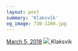 ```yaml
---
layout: post
summary: 'Klaksvík'
og_image: 730-1280.jpg
---
```


<p>
  <time>
    <a href="/730">March 5, 2018</a>
  </time>
  <a href="/730">
    <img src="{{ site.assets_url }}/730-640.jpg" srcset="{{ site.assets_url }}/730-320.jpg 320w, {{ site.assets_url }}/730-640.jpg 640w, {{ site.assets_url }}/730-960.jpg 960w, {{ site.assets_url }}/730-1280.jpg 1280w" sizes="(min-width: 700px) 50vw, calc(100vw - 2rem)" />
  </a>
  <span>Klaksvík</span>
</p>
